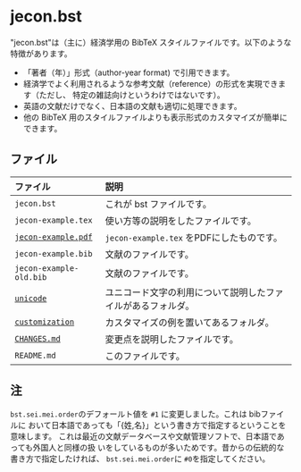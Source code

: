 <!--
Filename:       README.md
Author:         Shiro Takeda
e-mail          <shiro.takeda@gmail.com>
First-written:  <2006/12/04>
Time-stamp:     <2019-10-14 22:49:49 st>
-->

jecon.bst
==============================

"jecon.bst"は（主に）経済学用の BibTeX スタイルファイルです。以下のような特徴があります。

* 「著者（年）」形式（author-year format) で引用できます。
*  経済学でよく利用されるような参考文献（reference）の形式を実現できます（ただし、
  特定の雑誌向けというわけではないです）。
* 英語の文献だけでなく、日本語の文献も適切に処理できます。
* 他の BibTeX 用のスタイルファイルよりも表示形式のカスタマイズが簡単にできます。


## ファイル

| ファイル                                 | 説明                                                         |
|:-----------------------------------------|:-------------------------------------------------------------|
| `jecon.bst`                              | これが bst ファイルです。                                    |
| `jecon-example.tex`                      | 使い方等の説明をしたファイルです。                           |
| [`jecon-example.pdf`](jecon-example.pdf) | `jecon-example.tex` をPDFにしたものです。                    |
| `jecon-example.bib`                      | 文献のファイルです。                                         |
| `jecon-example-old.bib`                  | 文献のファイルです。                                         |
| [`unicode`](unicode)                     | ユニコード文字の利用について説明したファイルがあるフォルダ。 |
| [`customization`](customization)         | カスタマイズの例を置いてあるフォルダ。                       |
| [`CHANGES.md`](CHANGES.md)               | 変更点を説明したファイルです。                               |
| `README.md`                              | このファイルです。                                           |

## 注

`bst.sei.mei.order`のデフォールト値を `#1` に変更しました。これは bibファイルに
おいて日本語であっても「{姓,名}」という書き方で指定するということを意味します。
これは最近の文献データベースや文献管理ソフトで、日本語であっても外国人と同様の扱
いをしているものが多いためです。昔からの伝統的な書き方で指定したければ、
`bst.sei.mei.order`に `#0`を指定してください。



<!--
--------------------
Local Variables:
mode: markdown
fill-column: 80
coding: utf-8-dos
End:
-->

